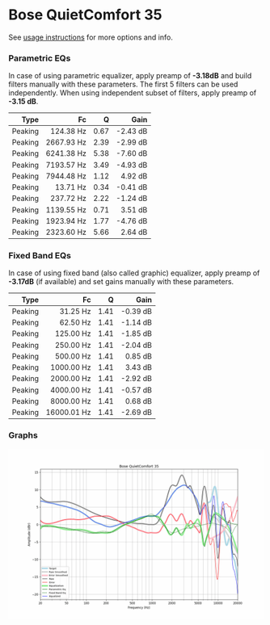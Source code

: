 # Bose QuietComfort 35
See [usage instructions](https://github.com/jaakkopasanen/AutoEq#usage) for more options and info.

### Parametric EQs
In case of using parametric equalizer, apply preamp of **-3.18dB** and build filters manually
with these parameters. The first 5 filters can be used independently.
When using independent subset of filters, apply preamp of **-3.15 dB**.

| Type    | Fc         |    Q | Gain     |
|--------:|-----------:|-----:|---------:|
| Peaking | 124.38 Hz  | 0.67 | -2.43 dB |
| Peaking | 2667.93 Hz | 2.39 | -2.99 dB |
| Peaking | 6241.38 Hz | 5.38 | -7.60 dB |
| Peaking | 7193.57 Hz | 3.49 | -4.93 dB |
| Peaking | 7944.48 Hz | 1.12 | 4.92 dB  |
| Peaking | 13.71 Hz   | 0.34 | -0.41 dB |
| Peaking | 237.72 Hz  | 2.22 | -1.24 dB |
| Peaking | 1139.55 Hz | 0.71 | 3.51 dB  |
| Peaking | 1923.94 Hz | 1.77 | -4.76 dB |
| Peaking | 2323.60 Hz | 5.66 | 2.64 dB  |

### Fixed Band EQs
In case of using fixed band (also called graphic) equalizer, apply preamp of **-3.17dB**
(if available) and set gains manually with these parameters.

| Type    | Fc          |    Q | Gain     |
|--------:|------------:|-----:|---------:|
| Peaking | 31.25 Hz    | 1.41 | -0.39 dB |
| Peaking | 62.50 Hz    | 1.41 | -1.14 dB |
| Peaking | 125.00 Hz   | 1.41 | -1.85 dB |
| Peaking | 250.00 Hz   | 1.41 | -2.04 dB |
| Peaking | 500.00 Hz   | 1.41 | 0.85 dB  |
| Peaking | 1000.00 Hz  | 1.41 | 3.43 dB  |
| Peaking | 2000.00 Hz  | 1.41 | -2.92 dB |
| Peaking | 4000.00 Hz  | 1.41 | -0.57 dB |
| Peaking | 8000.00 Hz  | 1.41 | 0.68 dB  |
| Peaking | 16000.01 Hz | 1.41 | -2.69 dB |

### Graphs
![](./Bose%20QuietComfort%2035.png)